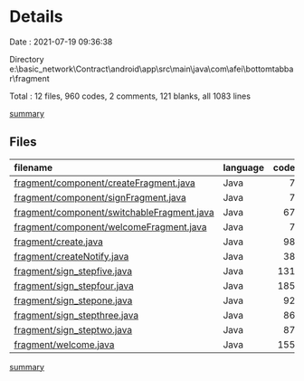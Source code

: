 # Details

Date : 2021-07-19 09:36:38

Directory e:\basic_network\Contract\android\app\src\main\java\com\afei\bottomtabbar\fragment

Total : 12 files,  960 codes, 2 comments, 121 blanks, all 1083 lines

[summary](results.md)

## Files
| filename | language | code | comment | blank | total |
| :--- | :--- | ---: | ---: | ---: | ---: |
| [fragment/component/createFragment.java](/fragment/component/createFragment.java) | Java | 7 | 0 | 3 | 10 |
| [fragment/component/signFragment.java](/fragment/component/signFragment.java) | Java | 7 | 0 | 2 | 9 |
| [fragment/component/switchableFragment.java](/fragment/component/switchableFragment.java) | Java | 67 | 0 | 6 | 73 |
| [fragment/component/welcomeFragment.java](/fragment/component/welcomeFragment.java) | Java | 7 | 0 | 2 | 9 |
| [fragment/create.java](/fragment/create.java) | Java | 98 | 0 | 10 | 108 |
| [fragment/createNotify.java](/fragment/createNotify.java) | Java | 38 | 0 | 9 | 47 |
| [fragment/sign_stepfive.java](/fragment/sign_stepfive.java) | Java | 131 | 2 | 21 | 154 |
| [fragment/sign_stepfour.java](/fragment/sign_stepfour.java) | Java | 185 | 0 | 21 | 206 |
| [fragment/sign_stepone.java](/fragment/sign_stepone.java) | Java | 92 | 0 | 10 | 102 |
| [fragment/sign_stepthree.java](/fragment/sign_stepthree.java) | Java | 86 | 0 | 9 | 95 |
| [fragment/sign_steptwo.java](/fragment/sign_steptwo.java) | Java | 87 | 0 | 10 | 97 |
| [fragment/welcome.java](/fragment/welcome.java) | Java | 155 | 0 | 18 | 173 |

[summary](results.md)